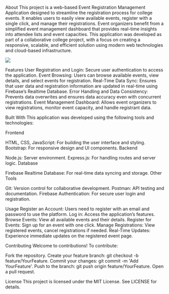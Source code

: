 About
This project is a web-based Event Registration Management Application designed to streamline the 
registration process for college events. It enables users to easily view available events, register 
with a single click, and manage their registrations. Event organizers benefit from a simplified 
event management dashboard that provides real-time insights into attendee lists and event capacities. 
This application was developed as part of a collaborative college project, with a focus on creating 
a responsive, scalable, and efficient solution using modern web technologies and cloud-based 
infrastructure.

![](C:\Users\Sreshta\Desktop\weatherss.jpg)

Features
User Registration and Login: Secure user authentication to access the application.
Event Browsing: Users can browse available events, view details, and select events for registration.
Real-Time Data Sync: Ensures that user data and registration information are updated in real-time 
using Firebase’s Realtime Database.
Error Handling and Data Consistency: Prevents data overwrites and ensures data accuracy even with 
concurrent registrations.
Event Management Dashboard: Allows event organizers to view registrations, monitor event capacity, 
and handle registrant data.


Built With
This application was developed using the following tools and technologies:

Frontend

HTML, CSS, JavaScript: For building the user interface and styling.
Bootstrap: For responsive design and UI components.
Backend

Node.js: Server environment.
Express.js: For handling routes and server logic.
Database

Firebase Realtime Database: For real-time data syncing and storage.
Other Tools

Git: Version control for collaborative development.
Postman: API testing and documentation.
Firebase Authentication: For secure user login and registration.


Usage
Register an Account: Users need to register with an email and password to use the platform.
Log in: Access the application’s features.
Browse Events: View all available events and their details.
Register for Events: Sign up for an event with one click.
Manage Registrations: View registered events, cancel registrations if needed.
Real-Time Updates: Experience immediate updates on the registered event page.


Contributing
Welcome to contributions! To contribute:

Fork the repository.
Create your feature branch: git checkout -b feature/YourFeature.
Commit your changes: git commit -m 'Add YourFeature'.
Push to the branch: git push origin feature/YourFeature.
Open a pull request.


License
This project is licensed under the MIT License. See LICENSE for details.


